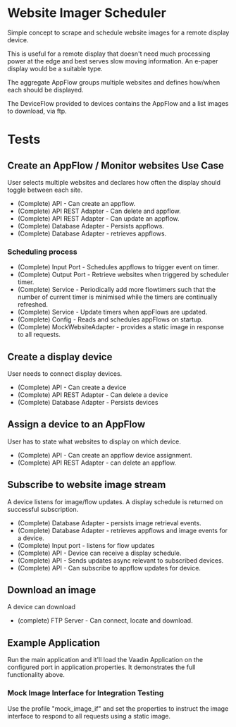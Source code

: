 # Website Imager Scheduler

Simple concept to scrape and schedule website images for a remote display device. 

This is useful for a remote display that doesn't need much processing power at the edge and best serves slow moving information. An e-paper display would be a suitable type.

The aggregate AppFlow groups multiple websites and defines how/when each should be displayed.

The DeviceFlow provided to devices contains the AppFlow and a list images to download, via ftp.

# Tests

## Create an AppFlow / Monitor websites Use Case

User selects multiple websites and declares how often the display should toggle between each site.

- (Complete) API - Can create an appflow.
- (Complete) API REST Adapter - Can delete and appflow.
- (Complete) API REST Adapter - Can update an appflow.
- (Complete) Database Adapter - Persists appflows.
- (Complete) Database Adapter - retrieves appflows.

### Scheduling process

- (Complete) Input Port - Schedules appflows to trigger event on timer.
- (Complete) Output Port - Retrieve websites when triggered by scheduler timer.
- (Complete) Service - Periodically add more flowtimers such that the number of current timer is minimised while the timers are continually refreshed.
- (Complete) Service - Update timers when appFlows are updated.
- (Complete) Config - Reads and schedules appFlows on startup.
- (Complete) MockWebsiteAdapter - provides a static image in response to all requests.

## Create a display device

User needs to connect display devices.

- (Complete) API - Can create a device
- (Complete) API REST Adapter - Can delete a device
- (Complete) Database Adapter - Persists devices

## Assign a device to an AppFlow

User has to state what websites to display on which device.

- (Complete) API - Can create an appflow device assignment.
- (Complete) API REST Adapter - can delete an appflow.

## Subscribe to website image stream

A device listens for image/flow updates. A display schedule is returned on successful subscription.

- (Complete) Database Adapter - persists image retrieval events.
- (Complete) Database Adapter - retrieves appflows and image events for a device.
- (Complete) Input port - listens for flow updates
- (Complete) API - Device can receive a display schedule.
- (Complete) API - Sends updates async relevant to subscribed devices.
- (Complete) API - Can subscribe to appflow updates for device.

## Download an image

A device can download

- (complete) FTP Server - Can connect, locate and download.

## Example Application

Run the main application and it'll load the Vaadin Application on the configured port in application.properties.
It demonstrates the full functionality above.

### Mock Image Interface for Integration Testing
Use the profile "mock_image_if" and set the properties to instruct the image interface to respond to all requests using a static image.




